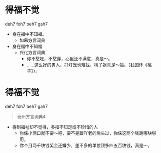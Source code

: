 # 得福不觉
deh7 foh7 beh7 gah7
+ 身在福中不知福。
  * 如皋方言词典
+ 身在福中不知福
  * 兴化方言词典
    - 你不愁吃，不愁穿，心里还不满意，真是～。
    - ……这么好的男人，打灯笼也难找，桃子姐真是～福。（钱国怀《桃子》）。

# 得福不觉
deh7 foh7 beh7 gah7
> 泰州方言词典4
- 得到福祉却不觉得，多指不知足或不珍惜的人
  - 你俫小两口就不要～吧，要不是跟吖老的后头过，你俫这两个钱跑哪块够用。
  - 你个月两千块钱奖金还嫌少，差不多的单位顶多四五百块钱，真是～。
